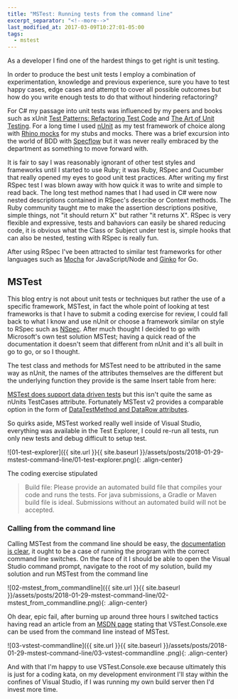 ```yaml
---
title: "MSTest: Running tests from the command line"
excerpt_separator: "<!--more-->"
last_modified_at: 2017-03-09T10:27:01-05:00
tags: 
  - mstest
---
```


As a developer I find one of the hardest things to get right is unit testing.

In order to produce the best unit tests I employ a combination of experimentation, knowledge and previous experience, sure you have to test happy cases, edge cases and attempt to cover all possible outcomes but how do you write enough tests to do that without hindering refactoring?

<!--more-->

For C# my passage into unit tests was influenced by my peers and books such as xUnit [Test Patterns: Refactoring Test Code](http://xunitpatterns.com/) and [The Art of Unit Testing](https://www.manning.com/books/the-art-of-unit-testing). For a long time I used [nUnit](http://nunit.org/) as my test framework of choice along with [Rhino mocks](https://www.hibernatingrhinos.com/oss/rhino-mocks) for my stubs and mocks. There was a brief excursion into the world of BDD with [Specflow](http://specflow.org/) but it was never really embraced by the department as something to move forward with.

It is fair to say I was reasonably ignorant of other test styles and frameworks until I started to use Ruby; it was Ruby, RSpec and Cucumber that really opened my eyes to good unit test practices. After writing my first RSpec test I was blown away with how quick it was to write and simple to read back. The long test method names that I had used in C# were now nested descriptions contained in RSpec's describe or Context methods. The Ruby community taught me to make the assertion descriptions positive, simple things, not "it should return X" but rather "it returns X". RSpec is very flexible and expressive, tests and bahaviors can easily be shared reducing code, it is obvious what the Class or Subject under test is, simple hooks that can also be nested, testing with RSpec is really fun.

After using RSpec I've been attracted to similar test frameworks for other languages such as [Mocha](https://mochajs.org/) for JavaScript/Node and [Ginko](https://onsi.github.io/ginkgo/) for Go.

## MSTest
This blog entry is not about unit tests or techniques but rather the use of a specific framework, MSTest, in fact the whole point of looking at test frameworks is that I have to submit a coding exercise for review, I could fall back to what I know and use nUnit or choose a framework similar on style to RSpec such as [NSpec](http://nspec.org/). After much thought I decided to go with Microsoft's own test solution MSTest; having a quick read of the documentation it doesn't seem that different from nUnit and it's all built in go to go, or so I thought.

The test class and methods for MSTest need to be attributed in the same way as nUnit, the names of the attributes themselves are the different but the underlying function they provide is the same
Insert table from here:

[MSTest does support data driven tests](https://msdn.microsoft.com/en-us/library/ms182527.aspx) but this isn't quite the same as nUnits TestCases attribute. Fortunately MSTest v2 provides a comparable option in the form of [DataTestMethod and DataRow attributes](https://blogs.msmvps.com/bsonnino/2017/03/18/parametrized-tests-with-ms-test/).

So quirks aside, MSTest worked really well inside of Visual Studio, everything was available in the Test Explorer, I could re-run all tests, run only new tests and debug difficult to setup test.

![01-test-explorer]({{ site.url }}{{ site.baseurl }}/assets/posts/2018-01-29-mstest-command-line/01-test-explorer.png){: .align-center}

The coding exercise stipulated

> Build file: Please provide an automated build file that compiles your code and runs the tests. For java submissions, a Gradle or Maven build file is ideal. Submissions without an automated build will not be accepted.

### Calling from the command line
Calling MSTest from the command line should be easy, the [documentation is clear](https://msdn.microsoft.com/en-us/library/ms182489.aspx), it ought to be a case of running the program with the correct command line switches. On the face of it I should be able to open the Visual Studio command prompt, navigate to the root of my solution, build my solution and run MSTest from the command line

![02-mstest_from_commandline]({{ site.url }}{{ site.baseurl }}/assets/posts/2018-01-29-mstest-command-line/02-mstest_from_commandline.png){: .align-center}

Oh dear, epic fail, after burning up around three hours I switched tactics having read an article from an [MSDN page](https://msdn.microsoft.com/en-us/library/ms182486(v=vs.140).aspx) stating that VSTest.Console.exe can be used from the command line instead of MSTest.

![03-vstest-commandline]({{ site.url }}{{ site.baseurl }}/assets/posts/2018-01-29-mstest-command-line/03-vstest-commandline
.png){: .align-center}

And with that I'm happy to use VSTest.Console.exe because ultimately this is just for a coding kata, on my development environment I'll stay within the confines of Visual Studio, if I was running my own build server then I'd invest more time.
